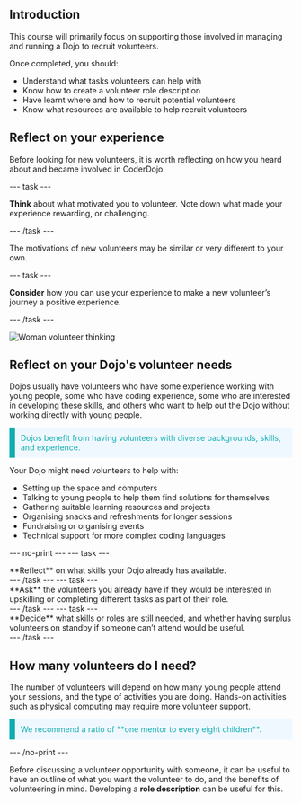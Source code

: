 ## Introduction

This course will primarily focus on supporting those involved in managing and running a Dojo to recruit volunteers.

Once completed, you should:
- Understand what tasks volunteers can help with
- Know how to create a volunteer role description
- Have learnt where and how to recruit potential volunteers
- Know what resources are available to help recruit volunteers

## Reflect on your experience
Before looking for new volunteers, it is worth reflecting on how you heard about and became involved in CoderDojo. 

--- task ---

**Think** about what motivated you to volunteer. Note down what made your experience rewarding, or challenging. 

--- /task ---

The motivations of new volunteers may be similar or very different to your own. 

--- task ---

**Consider** how you can use your experience to make a new volunteer’s journey a positive experience.

--- /task ---

![Woman volunteer thinking](imgages/Girl_thinking.png)

## Reflect on your Dojo's volunteer needs

Dojos usually have volunteers who have some experience working with young people, some who have coding experience, some who are interested in developing these skills, and others who want to help out the Dojo without working directly with young people.

<p style="border-left: solid; border-width:10px; border-color: #0faeb0; background-color: aliceblue; padding: 10px;">
<span style="color: #0faeb0">Dojos benefit from having volunteers with diverse backgrounds, skills, and experience.
</p>

Your Dojo might need volunteers to help with:
+ Setting up the space and computers
+ Talking to young people to help them find solutions for themselves
+ Gathering suitable learning resources and projects
+ Organising snacks and refreshments for longer sessions
+ Fundraising or organising events
+ Technical support for more complex coding languages 

--- no-print ---
--- task ---
<div style="display: flex; flex-wrap: wrap">
<div style="flex-basis: 175px; flex-grow: 1">  
**Reflect** on what skills your Dojo already has available.
</div>
</div>
--- /task ---
--- task ---
<div style="display: flex; flex-wrap: wrap">
<div style="flex-basis: 175px; flex-grow: 1">  
**Ask** the volunteers you already have if they would be interested in upskilling or completing different tasks as part of their role.
</div>
</div>
--- /task ---
--- task ---
<div style="display: flex; flex-wrap: wrap">
<div style="flex-basis: 175px; flex-grow: 1">  
**Decide** what skills or roles are still needed, and whether having surplus volunteers on standby if someone can’t attend would be useful.
</div>
</div>
--- /task ---

## How many volunteers do I need?
The number of volunteers will depend on how many young people attend your sessions, and the type of activities you are doing. Hands-on activities such as physical computing may require more volunteer support.

<p style="border-left: solid; border-width:10px; border-color: #0faeb0; background-color: aliceblue; padding: 10px;">
  <span style="color: #0faeb0">We recommend a ratio of **one mentor to every eight children**.</p> 

--- /no-print ---

  Before discussing a volunteer opportunity with someone, it can be useful to have an outline of what you want the volunteer to do, and the benefits of volunteering in mind. Developing a **role description** can be useful for this.
